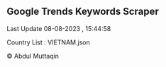 

## Google Trends Keywords Scraper 
 
Last Update 08-08-2023 , 15:44:58

Country List :
VIETNAM.json



© Abdul Muttaqin 
